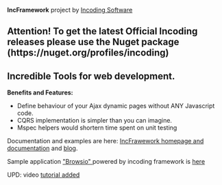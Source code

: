 <p><strong>IncFramework</strong> project by <a href="http://www.incoding.biz" target="_blank"> Incoding Software</a></p>
<h2>Attention! To get the latest Official Incoding releases please use the Nuget package (https://nuget.org/profiles/incoding)</h2>
<h2>Incredible Tools for web development.</h2>
<p><strong>Benefits and Features:</strong></p>
<ul>
<li>Define behaviour of your Ajax dynamic pages without ANY Javascript code. </li>
<li>CQRS implementation is simpler than you can imagine. </li>
<li>Mspec helpers would shortern time spent on unit testing </li>
</ul>
<p>Documentation and examples are here: <a href="http://incframework.com" target="_blank"> IncFrawework homepage and documentation</a> and <a href="http://blog.incframework.com"> blog</a>.</p>
<p>Sample application <a href="https://github.com/IncodingSoftware/Browsio/">"Browsio" </a> powered by incoding framework is <a href="https://github.com/IncodingSoftware/Browsio/">here</a>&nbsp;</p>
<p>UPD: video <a href="https://www.youtube.com/watch?v=T0-hjOMho3c"> tutorial added</a> </p>
